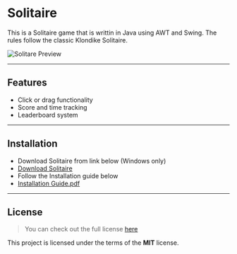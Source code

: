 Solitaire
============

This is a Solitaire game that is writtin in Java using AWT and Swing. The rules follow the classic Klondike Solitaire.

![Solitare Preview](https://i.imgur.com/moLaoZC.png)

---

## Features
- Click or drag functionality
- Score and time tracking
- Leaderboard system

---

## Installation
- Download Solitaire from link below (Windows only)
- [Download Solitaire](https://mega.nz/file/SE5iBCwS#fQDrBobvMMfWNUx-wfNFfba0y8H2dbu8ASfZ6OI9RZ8)
- Follow the Installation guide below
- [Installation Guide.pdf](https://github.com/RyanMaidment/Solitaire/files/6994411/Installation.Guide.pdf)

---

## License
>You can check out the full license [here](https://github.com/RyanMaidment/Solitaire/blob/master/LICENSE)

This project is licensed under the terms of the **MIT** license.
